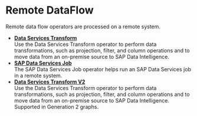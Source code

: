 <!-- loioc5755384aa974f4b8e907bb1d29b1825 -->

# Remote DataFlow

Remote data flow operators are processed on a remote system.

-   **[Data Services Transform](data-services-transform-4f7400e.md "Use the Data Services Transform operator to perform data transformations, such as projection, filter, and column operations and to move
		data from an on-premise source to SAP Data Intelligence.")**  
Use the Data Services Transform operator to perform data transformations, such as projection, filter, and column operations and to move data from an on-premise source to SAP Data Intelligence.
-   **[SAP Data Services Job](sap-data-services-job-539680c.md "The SAP Data Services Job operator helps run an SAP Data Services job in a remote system.")**  
The SAP Data Services Job operator helps run an SAP Data Services job in a remote system.
-   **[Data Services Transform V2](data-services-transform-v2-7c92e98.md "Use the Data Services Transform operator to perform data transformations, such as projection, filter, and column operations and to move
		data from an on-premise source to SAP Data Intelligence. Supported in Generation 2 graphs.")**  
Use the Data Services Transform operator to perform data transformations, such as projection, filter, and column operations and to move data from an on-premise source to SAP Data Intelligence. Supported in Generation 2 graphs.

